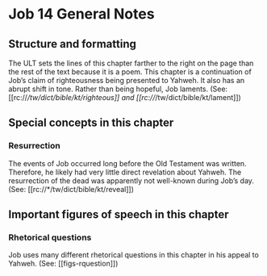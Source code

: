 # Job 14 General Notes
## Structure and formatting

The ULT sets the lines of this chapter farther to the right on the page than the rest of the text because it is a poem. This chapter is a continuation of Job’s claim of righteousness being presented to Yahweh. It also has an abrupt shift in tone. Rather than being hopeful, Job laments. (See: [[rc://*/tw/dict/bible/kt/righteous]] and [[rc://*/tw/dict/bible/kt/lament]])

## Special concepts in this chapter

### Resurrection
The events of Job occurred long before the Old Testament was written. Therefore, he likely had very little direct revelation about Yahweh. The resurrection of the dead was apparently not well-known during Job’s day. (See: [[rc://*/tw/dict/bible/kt/reveal]])

## Important figures of speech in this chapter

### Rhetorical questions
Job uses many different rhetorical questions in this chapter in his appeal to Yahweh. (See: [[figs-rquestion]])